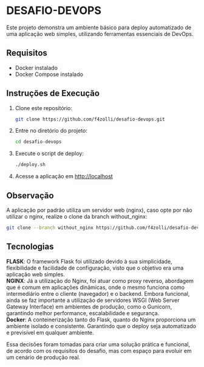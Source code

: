 # DESAFIO-DEVOPS
Este projeto demonstra um ambiente básico para deploy automatizado de uma aplicação web simples, utilizando ferramentas essenciais de DevOps.

## Requisitos
- Docker instalado
- Docker Compose instalado

## Instruções de Execução
1. Clone este repositório:
   ```bash
   git clone https://github.com/f4zolli/desafio-devops.git

2. Entre no diretório do projeto:
   ```bash
   cd desafio-devops

3. Execute o script de deploy:
   ```bash
   ./deploy.sh

4. Acesse a aplicação em  [http://localhost](http://localhost)

## Observação
A aplicação por padrão utiliza um servidor web (nginx), caso opte por não utilizar o nginx, realize o clone da branch without_nginx:
   ```bash
   git clone --branch without_nginx https://github.com/f4zolli/desafio-devops.git
   ```

## Tecnologias
**FLASK**: O framework Flask foi utilizado devido à sua simplicidade, flexibilidade e facilidade de configuração, visto que o objetivo era uma aplicação web simples.<br>
**NGINX**: Já a utilização do Nginx, foi atuar como proxy reverso, abordagem que é comum em aplicações dinâmicas, onde o mesmo funciona como intermediário entre o cliente (navegador) e o backend. Embora funcional, ainda se faz importante a utilização de servidores WSGI (Web Server Gateway Interface) em ambientes de produção, como o Gunicorn, garantindo melhor performance, escalabilidade e segurança.<br>
**Docker**: A conteinerização tanto do Flask, quanto do Nginx proporciona um ambiente isolado e consistente. Garantindo que o deploy seja automatizado e previsível em qualquer ambiente.<br>

Essa decisões foram tomadas para criar uma solução prática e funcional, de acordo com os requisitos do desafio, mas com espaço para evoluir em um cenário de produção real.
